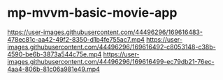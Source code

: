 # mp-mvvm-basic-movie-app



https://user-images.githubusercontent.com/44496296/169616483-478ec81c-aa42-49f2-8350-d1b4fe755ac7.mp4
https://user-images.githubusercontent.com/44496296/169616492-c8053148-c38b-4590-be6b-3873a544c75e.mp4
https://user-images.githubusercontent.com/44496296/169616499-ec79db21-76ec-4aa4-806b-81c06a981e49.mp4

